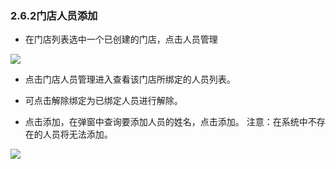 ### 2.6.2门店人员添加

* 在门店列表选中一个已创建的门店，点击人员管理

![](https://images-cdn.shimo.im/Aq0ECmM0eeAW9L7D/image.png!thumbnail)

  


* 点击门店人员管理进入查看该门店所绑定的人员列表。

* 可点击解除绑定为已绑定人员进行解除。

* 点击添加，在弹窗中查询要添加人员的姓名，点击添加。
  注意：在系统中不存在的人员将无法添加。

![](https://images-cdn.shimo.im/rgxjAn7bEDAfVmig/image.png!thumbnail)

